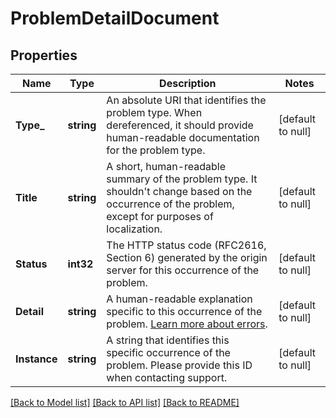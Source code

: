 # ProblemDetailDocument

## Properties
Name | Type | Description | Notes
------------ | ------------- | ------------- | -------------
**Type_** | **string** | An absolute URI that identifies the problem type. When dereferenced, it should provide human-readable documentation for the problem type. | [default to null]
**Title** | **string** | A short, human-readable summary of the problem type. It shouldn&#39;t change based on the occurrence of the problem, except for purposes of localization. | [default to null]
**Status** | **int32** | The HTTP status code (RFC2616, Section 6) generated by the origin server for this occurrence of the problem. | [default to null]
**Detail** | **string** | A human-readable explanation specific to this occurrence of the problem. [Learn more about errors](/developer/guides/get-started-with-mailchimp-api-3/#Errors). | [default to null]
**Instance** | **string** | A string that identifies this specific occurrence of the problem. Please provide this ID when contacting support. | [default to null]

[[Back to Model list]](../README.md#documentation-for-models) [[Back to API list]](../README.md#documentation-for-api-endpoints) [[Back to README]](../README.md)


